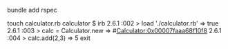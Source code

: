 bundle add rspec

touch calculator.rb
calculator $ irb
2.6.1 :002 > load './calculator.rb'
 => true 
2.6.1 :003 > calc = Calculator.new
 => #<Calculator:0x00007faaa68f10f8> 
2.6.1 :004 > calc.add(2,3)
 => 5 
 exit